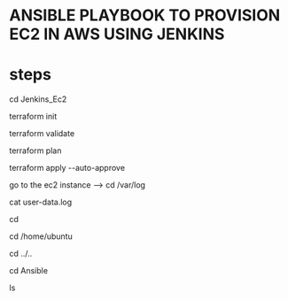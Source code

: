 # ANSIBLE PLAYBOOK TO PROVISION EC2 IN AWS USING JENKINS

# steps

cd Jenkins_Ec2

terraform init

terraform validate

terraform plan

terraform apply --auto-approve

go to the ec2 instance --> cd /var/log

cat user-data.log

cd

cd /home/ubuntu

cd ../..

cd Ansible

ls
